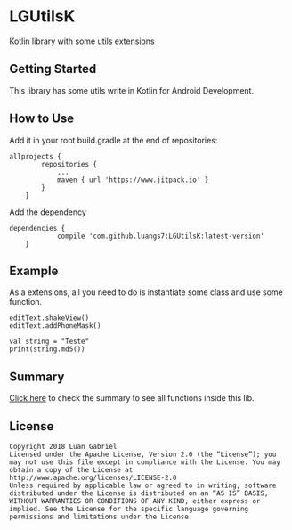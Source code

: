 # LGUtilsK
Kotlin library with some utils extensions

## Getting Started

This library has some utils write in Kotlin for Android Development.

## How to Use

Add it in your root build.gradle at the end of repositories:

```
allprojects {
		repositories {
			...
			maven { url 'https://www.jitpack.io' }
		}
	}
```

Add the dependency

```
dependencies {
	        compile 'com.github.luangs7:LGUtilsK:latest-version'
	}
```

## Example

As a extensions, all you need to do is instantiate some class and use some function.
```
editText.shakeView()
editText.addPhoneMask()

val string = "Teste"
print(string.md5())
```

## Summary

[Click here](https://github.com/luangs7/LGUtilsK/blob/master/lgutilsk/src/main/java/br/com/luan2/lgutilsk/utils/Summary.md) to check the summary to see all functions inside this lib.

## License
```
Copyright 2018 Luan Gabriel
Licensed under the Apache License, Version 2.0 (the “License”); you may not use this file except in compliance with the License. You may obtain a copy of the License at 
http://www.apache.org/licenses/LICENSE-2.0 
Unless required by applicable law or agreed to in writing, software distributed under the License is distributed on an “AS IS” BASIS, WITHOUT WARRANTIES OR CONDITIONS OF ANY KIND, either express or implied. See the License for the specific language governing permissions and limitations under the License.
```
